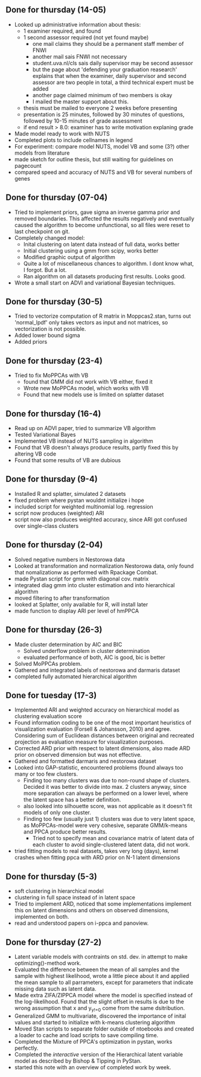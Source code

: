 ## Done for thursday (14-05)

- Looked up administrative information about thesis:
	- 1 examiner required, and found
	- 1 second assessor required (not yet found maybe)
		- one mail claims they should be a permanent staff member of FNWI
		- another mail sais FNWI not necessary
		- student.uva.nl/cls sais daily supervisor may be second assessor
		- but the page about 'defending your graduation reasearch' explains that when the examiner, daily supervisor and second assessor are two people in total, a third technical expert must be added
		- another page claimed minimum of two members is okay
		- I mailed the master support about this.
	- thesis must be mailed to everyone 2 weeks before presenting
	- presentation is 25 minutes, followed by 30 minutes of questions, followed by 10-15 minutes of grade assessment
	- if end result > 8.0: examiner has to write motivation explaning grade
- Made model ready to work with NUTS
- Completed plots to include cellnames in legend
- For experiment: compare model NUTS, model VB and some (3?) other models from literature
- made sketch for outline thesis, but still waiting for guidelines on pagecount
- compared speed and accuracy of NUTS and VB for several numbers of genes	

## Done for thursday (07-04)

- Tried to implement priors, gave sigma an inverse gamma prior and removed boundaries. This affected the results negatively and eventually caused the algorithm to become unfunctional, so all files were reset to last checkpoint on git.
- Completely changed model:
	- Inital clustering on latent data instead of full data, works better
	- Initial clustering using a gmm from scipy, works better
	- Modified graphic output of algorithm
	- Quite a lot of miscellaneous chances to algorithm. I dont know what, I forgot. But a lot.
	- Ran algorithm on all datasets producing first results. Looks good.
- Wrote a small start on ADVI and variational Bayesian techniques.

## Done for thursday (30-5)

- Tried to vectorize computation of R matrix in Moppcas2.stan, turns out 'normal_lpdf' only takes vectors as input and not matrices, so vectorization is not possible.
- Added lower bound sigma
- Added priors


## Done for thursday (23-4)

- Tried to fix MoPPCAs with VB
	- found that GMM did not work with VB either, fixed it
	- Wrote new MoPPCAs model, which works with VB
	- Found that new models use is limited on splatter dataset


## Done for thursday (16-4)

- Read up on ADVI paper, tried to summarize VB algorithm
- Tested Variational Bayes
- Implemented VB instead of NUTS sampling in algorithm
- Found that VB doesn't always produce results, partly fixed this by altering VB code
- Found that some results of VB are dubious


## Done for thursday (9-4)

- Installed R and splatter, simulated 2 datasets
- fixed problem where pystan wouldnt initialize i hope
- included script for weighted multinomial log. regression
- script now produces (weighted) ARI
- script now also produces weighted accuracy, since ARI got confused over single-class clusters


## Done for thursday (2-04)

- Solved negative numbers in Nestorowa data
- Looked at transformation and normalization Nestorowa data, only found 
that nomalizationw as performed with Rpackage Combat.
- made Pystan script for gmm with diagonal cov. matrix
- integrated diag gmm into cluster estimation and into hierarchical algorithm
- moved filtering to after transformation
- looked at Splatter, only available for R, will install later
- made function to display ARI per level of hmPPCA


## Done for thursday (26-3)

- Made cluster determination by AIC and BIC
	- Solved underflow problem in cluster determination
	- evaluated performance of both, AIC is good, bic is better
- Solved MoPPCAs problem.
- Gathered and integrated labels of nestorowa and darmaris dataset
- completed fully automated hierarchical algorithm

## Done for tuesday (17-3)

- Implemented ARI and weighted accuracy on hierarchical model as 
clustering evaluation score
- Found information coding to be one of the most important heuristics of 
visualization evaluation (Forsell & Johansson, 2010) and agree. 
Considering sum of Euclidean distances between original and recreated 
projection as evaluation measure for visualization purposes.
- Corrected ARD prior with respect to latent dimensions, also made ARD 
prior on observed dimension but was not effective.
- Gathered and formatted darmaris and nestorowa dataset
- Looked into GAP-statistic, encountered problems (found always too many 
or too few clusters.
	- Finding too many clusters was due to non-round shape of 
clusters. Decided it was better to divide into max. 2 clusters anyway, 
since more separation can always be performed on a lower level, where 
the latent space has a better definition.
	- also looked into silhouette score, was not applicable as it 
doesn't fit models of only one cluster.
	- Finding too few (usually just 1) clusters was due to very latent space, as MoPPCAs-model were very 
cohesive, 
separate GMM/k-means and PPCA produce better results.
		- Tried not to specify mean and covariance matrix of 
latent data of each cluster to avoid single-clustered latent data, did 
not work.
- tried fitting models to real datasets, takes very long (days), kernel 
crashes when fitting ppca with ARD prior on N-1 latent dimensions

## Done for thursday (5-3)

- soft clustering in hierarchical model
- clustering in full space instead of in latent space
- Tried to implement ARD, noticed that some implementations implement 
this on latent dimensions and others on observed dimensions, implemented 
on both.
- read and understood papers on i-ppca and panoview.

## Done for thursday (27-2)

- Latent variable models with contraints on std. dev. in attempt to make 
optimizing()-method work.
- Evaluated the difference between the mean of all samples and the 
sample with highest likelihood, wrote a little piece about it and 
applied the mean sample to all parrameters, except for parameters that 
indicate missing data such as latent data.
- Made extra ZIFA/ZIPPCA model where the model is specified instead of 
the log-likelihood. Found that the slight offset in results is due to 
the wrong assumption that x and y<sub>y!=0</sub> come from the 
same 
dsitribution.
- Generalized GMM to multivariate, discovered the importance of inital 
values  and started to initialize with k-means 
clustering algorithm
- Moved Stan scripts to separate folder outside of ntoebooks and created 
a 
loader to cache and load scripts to save compiling time.
- Completed the Mixture of PPCA's optimization in pystan, works 
perfectly.
- Completed the *interactive* version of the Hierarchical latent 
variable model as described by Bishop & Tipping in PyStan.
- started this note with an overview of completed work by week.

